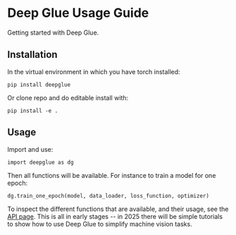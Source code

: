 # Deep Glue Usage Guide

Getting started with Deep Glue. 

## Installation

In the virtual environment in which you have torch installed:

    pip install deepglue

Or clone repo and do editable install with:

    pip install -e . 

## Usage

Import and use:

    import deepglue as dg

Then all functions will be available. For instance to train a model for one epoch:

    dg.train_one_epoch(model, data_loader, loss_function, optimizer)

To inspect the different functions that are available, and their usage, see the [API page](api.md). This is all in early stages -- in 2025 there will be simple tutorials to show how to use Deep Glue to simplify machine vision tasks.  

